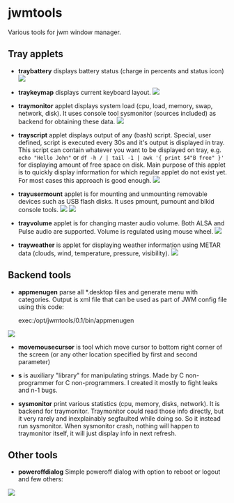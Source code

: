 jwmtools
========

Various tools for jwm window manager.

Tray applets
------------

- **traybattery** displays battery status (charge in percents and status icon)
![](https://github.com/kostelnik/jwmtools/raw/master/doc/traybattery.png)

- **traykeymap** displays current keyboard layout.
![](https://github.com/kostelnik/jwmtools/raw/master/doc/traykeymap.png)

- **traymonitor** applet displays system load (cpu, load, memory, swap, network, 
disk). It uses console tool sysmonitor (sources included) as backend for 
obtaining these data.
![](https://github.com/kostelnik/jwmtools/raw/master/doc/traymonitor.png)
                         
- **trayscript** applet displays output of any (bash) script. Special, user defined,
script is executed every 30s and it's output is displayed in tray. This
script can contain whatever you want to be displayed on tray, e.g. 
`echo "Hello John"` or `df -h / | tail -1 | awk '{ print $4"B free" }'` for
displaying amount of free space on disk. Main purpose of this applet is to
quickly display information for which regular applet do not exist yet. For most
cases this approach is good enough.
![](https://github.com/kostelnik/jwmtools/raw/master/doc/trayscript.png)

- **trayusermount** applet is for mounting and unmounting removable devices such as USB flash
disks. It uses pmount, pumount and blkid console tools.
![](https://github.com/kostelnik/jwmtools/raw/master/doc/trayusermount.png) ![](https://github.com/kostelnik/jwmtools/raw/master/doc/trayusermount2.png)

- **trayvolume** applet is for changing master audio volume. Both ALSA and Pulse audio are
supported. Volume is regulated using mouse wheel.
![](https://github.com/kostelnik/jwmtools/raw/master/doc/trayvolume.png)

- **trayweather** is applet for displaying weather information using METAR data (clouds, wind, 
temperature, pressure, visibility).
![](https://github.com/kostelnik/jwmtools/raw/master/doc/trayweather1.png)

Backend tools
-------------

- **appmenugen** parse all *.desktop files and generate menu with categories. Output is xml
file that can be used as part of JWM config file using this code:

    <!-- application menu -->
    <RootMenu height="24" onroot="6">
        <Include>exec:/opt/jwmtools/0.1/bin/appmenugen</Include>
    </RootMenu>

![](https://github.com/kostelnik/jwmtools/raw/master/doc/appmenugen.png)

- **movemousecursor** is tool which move cursor to bottom right corner of the screen (or any other
location specified by first and second parameter)

- **s** is auxiliary "library" for manipulating strings. Made by C non-programmer for C 
non-programmers. I created it mostly to fight leaks and n-1 bugs.

- **sysmonitor** print various statistics (cpu, memory, disks, network). It is backend for
traymonitor. Traymonitor could read those info directly, but it very rarely
and inexplainably segfaulted while doing so. So it instead run sysmonitor. 
When sysmonitor crash, nothing will happen to traymonitor itself, it will 
just display info in next refresh.

Other tools
-----------

- **poweroffdialog** Simple poweroff dialog with option to reboot or logout and few others:

![](https://github.com/kostelnik/jwmtools/raw/master/doc/poweroffdialog.png)

